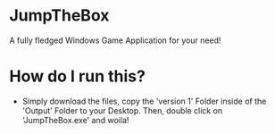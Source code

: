# JumpTheBox
A fully fledged Windows Game Application for your need!

# How do I run this?
- Simply download the files, copy the 'version 1' Folder inside of the 'Output' Folder to your Desktop. Then, double click on 'JumpTheBox.exe' and woila! 